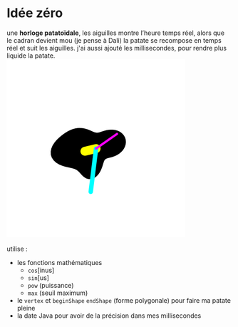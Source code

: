 # Idée zéro
une **horloge patatoïdale**, les aiguilles montre l’heure temps réel, alors que le cadran devient mou (je pense à Dali) la patate se recompose en temps réel et suit les aiguilles. j'ai aussi ajouté les millisecondes, pour rendre plus liquide la patate. 
![patate](screenshot.png)

utilise :

- les fonctions mathématiques
	- `cos`[inus]
	- `sin`[us]
	- `pow` (puissance)
	- `max` (seuil maximum) 
- le `vertex` et `beginShape` `endShape` (forme polygonale) pour faire ma patate pleine
- la date Java pour avoir de la précision dans mes millisecondes
